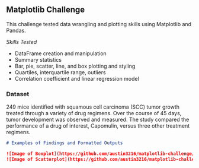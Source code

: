 ## Matplotlib Challenge

This challenge tested data wrangling and plotting skills using Matplotlib and Pandas.

_Skills Tested_
- DataFrame creation and manipulation
- Summary statistics
- Bar, pie, scatter, line, and box plotting and styling
- Quartiles, interquartile range, outliers
- Correlation coefficient and linear regression model 

### Dataset

249 mice identified with squamous cell carcinoma (SCC) tumor growth treated through a variety of drug regimens. Over the course of 45 days, tumor development was observed and measured. The study compared the performance of a drug of interest, Capomulin, versus three other treatment regimens.

```markdown
# Examples of Findings and Formatted Outputs

![Image of Boxplot](https://github.com/austin3216/matplotlib-challenge/blob/main/Pymaceuticals_BoxPlot.jpg)
![Image of Scatterplot](https://github.com/austin3216/matplotlib-challenge/blob/main/Scatter%20with%20Correlation.png)
```
